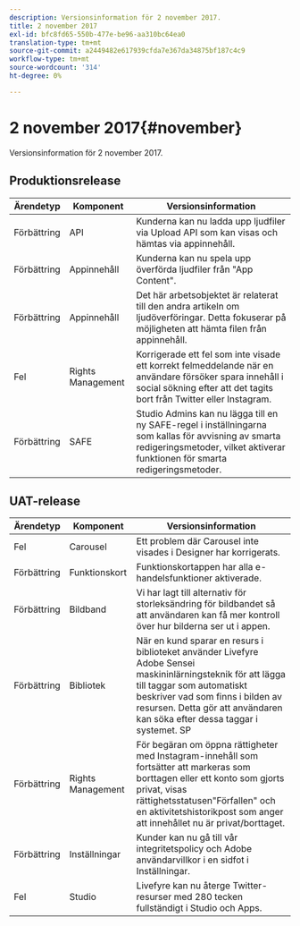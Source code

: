 ```yaml
---
description: Versionsinformation för 2 november 2017.
title: 2 november 2017
exl-id: bfc8fd65-550b-477e-be96-aa310bc64ea0
translation-type: tm+mt
source-git-commit: a2449482e617939cfda7e367da34875bf187c4c9
workflow-type: tm+mt
source-wordcount: '314'
ht-degree: 0%

---
```


# 2 november 2017{#november}

Versionsinformation för 2 november 2017.

## Produktionsrelease

| **Ärendetyp** | **Komponent** | **Versionsinformation** |
|---|---|---|
| Förbättring | API | Kunderna kan nu ladda upp ljudfiler via Upload API som kan visas och hämtas via appinnehåll. |
| Förbättring | Appinnehåll | Kunderna kan nu spela upp överförda ljudfiler från &quot;App Content&quot;. |
| Förbättring | Appinnehåll | Det här arbetsobjektet är relaterat till den andra artikeln om ljudöverföringar. Detta fokuserar på möjligheten att hämta filen från appinnehåll. |
| Fel | Rights Management | Korrigerade ett fel som inte visade ett korrekt felmeddelande när en användare försöker spara innehåll i social sökning efter att det tagits bort från Twitter eller Instagram. |
| Förbättring | SAFE | Studio Admins kan nu lägga till en ny SAFE-regel i inställningarna som kallas för avvisning av smarta redigeringsmetoder, vilket aktiverar funktionen för smarta redigeringsmetoder. |

## UAT-release

| **Ärendetyp** | **Komponent** | **Versionsinformation** |
|---|---|---|
| Fel | Carousel | Ett problem där Carousel inte visades i Designer har korrigerats. |
| Förbättring | Funktionskort | Funktionskortappen har alla e-handelsfunktioner aktiverade. |
| Förbättring | Bildband | Vi har lagt till alternativ för storleksändring för bildbandet så att användaren kan få mer kontroll över hur bilderna ser ut i appen. |
| Förbättring | Bibliotek | När en kund sparar en resurs i biblioteket använder Livefyre Adobe Sensei maskininlärningsteknik för att lägga till taggar som automatiskt beskriver vad som finns i bilden av resursen. Detta gör att användaren kan söka efter dessa taggar i systemet. SP |
| Förbättring | Rights Management | För begäran om öppna rättigheter med Instagram-innehåll som fortsätter att markeras som borttagen eller ett konto som gjorts privat, visas rättighetsstatusen&quot;Förfallen&quot; och en aktivitetshistorikpost som anger att innehållet nu är privat/borttaget. |
| Förbättring | Inställningar | Kunder kan nu gå till vår integritetspolicy och Adobe användarvillkor i en sidfot i Inställningar. |
| Fel | Studio | Livefyre kan nu återge Twitter-resurser med 280 tecken fullständigt i Studio och Apps. |
